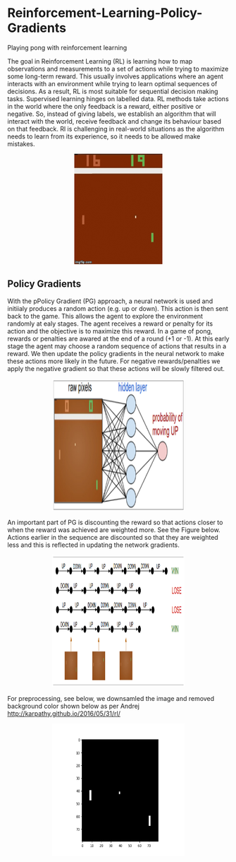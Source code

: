 # Reinforcement-Learning-Policy-Gradients
Playing pong with reinforcement learning

The goal in Reinforcement Learning (RL) is learning how to map observations and measurements to a set of actions while trying to maximize some long-term reward. This usually involves applications where an agent interacts with an environment while trying to learn optimal sequences of decisions. As a result, RL is most suitable for sequential decision making tasks. Supervised learning hinges on labelled data. RL methods take actions in the world where the only feedback is a reward, either positive or negative. So, instead of giving labels, we establish an algorithm that will interact with the world, receive feedback and change its behaviour based on that feedback. Rl is challenging in real-world situations as the algorithm needs to learn from its experience, so it needs to be allowed make mistakes. 

<p align="center">
  <img src="images/2wvuvg.gif" width="200" height="250" />
</p>

## Policy Gradients
With the pPolicy Gradient (PG) approach, a neural network is used and initiialy produces a random action (e.g. up or down). This action is then sent back to the game. This allows the agent to explore the environment randomly at ealy stages. The agent receives a reward or penalty for its action and the objective is to maximize this reward. In a game of pong, rewards or penalties are awared at the end of a round (+1 or -1). At this early stage the agent may choose a random sequence of actions that results in a reward. We then update the policy gradients in the neural network to make these actions more likely in the future. For negative rewards/penalties we apply the negative gradient so that these actions will be slowly filtered out. 

<p align="center">
  <img src="images/pong_NN.png" width="300" height="300" />
</p>

An important part of PG is discounting the reward so that actions closer to when the reward was achieved are weighted more. See the Figure below. Actions earlier in the sequence are discounted so that they are weighted less and this is reflected in updating the network gradients. 

<p align="center">
  <img src="images/pong_sequences.png" width="300" height="300" />
</p>

For preprocessing, see below, we downsamled the image and removed background color shown below as per Andrej http://karpathy.github.io/2016/05/31/rl/ 

<p align="center">
  <img src="images/pong_preprocessed.png" width="300" height="300" />
</p>
